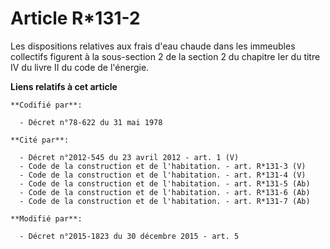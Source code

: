 # Article R*131-2

Les dispositions relatives aux frais d'eau chaude dans les immeubles collectifs figurent à la sous-section 2 de la section 2
du chapitre Ier du titre IV du livre II du code de l'énergie.

**Liens relatifs à cet article**

	**Codifié par**:

	  - Décret n°78-622 du 31 mai 1978

	**Cité par**:

	  - Décret n°2012-545 du 23 avril 2012 - art. 1 (V)
	  - Code de la construction et de l'habitation. - art. R*131-3 (V)
	  - Code de la construction et de l'habitation. - art. R*131-4 (V)
	  - Code de la construction et de l'habitation. - art. R*131-5 (Ab)
	  - Code de la construction et de l'habitation. - art. R*131-6 (Ab)
	  - Code de la construction et de l'habitation. - art. R*131-7 (Ab)

	**Modifié par**:

	  - Décret n°2015-1823 du 30 décembre 2015 - art. 5
